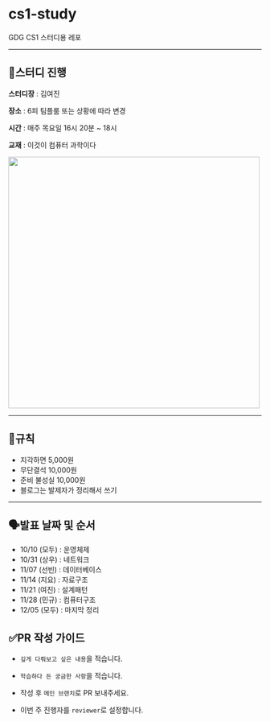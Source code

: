 # cs1-study

GDG CS1 스터디용 레포

---

## 📌스터디 진행

**스터디장** : 김여진

**장소** : 6피 팀플룸 또는 상황에 따라 변경

**시간** : 매주 목요일 16시 20분 ~ 18시

**교재** : 이것이 컴퓨터 과학이다

<img src="https://github.com/user-attachments/assets/e199bb7c-b2f5-47c9-93be-1ebd685e7693" width="500"/>

---

## 📝규칙

- 지각하면 5,000원
- 무단결석 10,000원
- 준비 불성실 10,000원
- 블로그는 발제자가 정리해서 쓰기

---

## 🗣️발표 날짜 및 순서

- 10/10 (모두) : 운영체제
- 10/31 (상우) : 네트워크
- 11/07 (선빈) : 데이터베이스
- 11/14 (지요) : 자료구조
- 11/21 (여진) : 설계패턴
- 11/28 (민규) : 컴퓨터구조
- 12/05 (모두) : 마지막 정리

## ✅PR 작성 가이드

- `깊게 다뤄보고 싶은 내용`을 적습니다.

- `학습하다 든 궁금한 사항`을 적습니다.

- 작성 후 `메인 브랜치`로 PR 보내주세요.

- 이번 주 진행자를 `reviewer`로 설정합니다.
